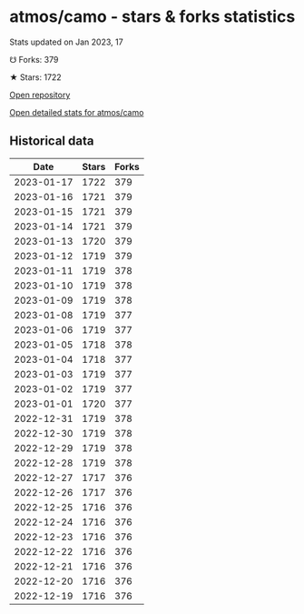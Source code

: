 # atmos/camo - stars & forks statistics

Stats updated on Jan 2023, 17

☋ Forks: 379

★ Stars: 1722

[Open repository](https://github.com/atmos/camo)

[Open detailed stats for atmos/camo](https://reviewgithub.com/rep/atmos/camo)

## Historical data
| Date | Stars | Forks |
|------|-------|-------|
| 2023-01-17 | 1722 | 379 | 
| 2023-01-16 | 1721 | 379 | 
| 2023-01-15 | 1721 | 379 | 
| 2023-01-14 | 1721 | 379 | 
| 2023-01-13 | 1720 | 379 | 
| 2023-01-12 | 1719 | 379 | 
| 2023-01-11 | 1719 | 378 | 
| 2023-01-10 | 1719 | 378 | 
| 2023-01-09 | 1719 | 378 | 
| 2023-01-08 | 1719 | 377 | 
| 2023-01-06 | 1719 | 377 | 
| 2023-01-05 | 1718 | 378 | 
| 2023-01-04 | 1718 | 377 | 
| 2023-01-03 | 1719 | 377 | 
| 2023-01-02 | 1719 | 377 | 
| 2023-01-01 | 1720 | 377 | 
| 2022-12-31 | 1719 | 378 | 
| 2022-12-30 | 1719 | 378 | 
| 2022-12-29 | 1719 | 378 | 
| 2022-12-28 | 1719 | 378 | 
| 2022-12-27 | 1717 | 376 | 
| 2022-12-26 | 1717 | 376 | 
| 2022-12-25 | 1716 | 376 | 
| 2022-12-24 | 1716 | 376 | 
| 2022-12-23 | 1716 | 376 | 
| 2022-12-22 | 1716 | 376 | 
| 2022-12-21 | 1716 | 376 | 
| 2022-12-20 | 1716 | 376 | 
| 2022-12-19 | 1716 | 376 | 

